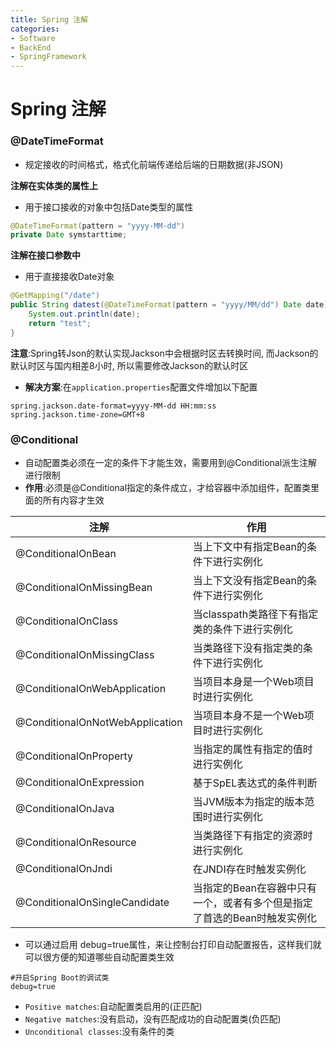 ```yaml
---
title: Spring 注解
categories:
- Software
- BackEnd
- SpringFramework
---
```

# Spring 注解

### @DateTimeFormat

- 规定接收的时间格式，格式化前端传递给后端的日期数据(非JSON)

**注解在实体类的属性上**

- 用于接口接收的对象中包括Date类型的属性

```java
@DateTimeFormat(pattern = "yyyy-MM-dd")
private Date symstarttime;
```

**注解在接口参数中**

- 用于直接接收Date对象

```java
@GetMapping("/date")
public String datest(@DateTimeFormat(pattern = "yyyy/MM/dd") Date date){
    System.out.println(date);
    return "test";
}
```

**注意**:Spring转Json的默认实现Jackson中会根据时区去转换时间, 而Jackson的默认时区与国内相差8小时, 所以需要修改Jackson的默认时区

- **解决方案**:在`application.properties`配置文件增加以下配置

```properties
spring.jackson.date-format=yyyy-MM-dd HH:mm:ss
spring.jackson.time-zone=GMT+8
```

### @Conditional

- 自动配置类必须在一定的条件下才能生效，需要用到@Conditional派生注解进行限制
- **作用**:必须是@Conditional指定的条件成立，才给容器中添加组件，配置类里面的所有内容才生效

| 注解                            | 作用                                                         |
| ------------------------------- | ------------------------------------------------------------ |
| @ConditionalOnBean              | 当上下文中有指定Bean的条件下进行实例化                       |
| @ConditionalOnMissingBean       | 当上下文没有指定Bean的条件下进行实例化                       |
| @ConditionalOnClass             | 当classpath类路径下有指定类的条件下进行实例化                |
| @ConditionalOnMissingClass      | 当类路径下没有指定类的条件下进行实例化                       |
| @ConditionalOnWebApplication    | 当项目本身是一个Web项目时进行实例化                          |
| @ConditionalOnNotWebApplication | 当项目本身不是一个Web项目时进行实例化                        |
| @ConditionalOnProperty          | 当指定的属性有指定的值时进行实例化                           |
| @ConditionalOnExpression        | 基于SpEL表达式的条件判断                                     |
| @ConditionalOnJava              | 当JVM版本为指定的版本范围时进行实例化                        |
| @ConditionalOnResource          | 当类路径下有指定的资源时进行实例化                           |
| @ConditionalOnJndi              | 在JNDI存在时触发实例化                                       |
| @ConditionalOnSingleCandidate   | 当指定的Bean在容器中只有一个，或者有多个但是指定了首选的Bean时触发实例化 |

- 可以通过启用 debug=true属性，来让控制台打印自动配置报告，这样我们就可以很方便的知道哪些自动配置类生效

```properties
#开启Spring Boot的调试类
debug=true
```

- `Positive matches`:自动配置类启用的(正匹配)
- `Negative matches`:没有启动，没有匹配成功的自动配置类(负匹配)
- `Unconditional classes`:没有条件的类
